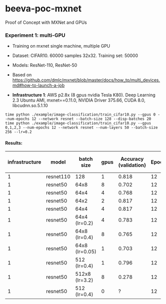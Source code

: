# beeva-poc-mxnet
Proof of Concept with MXNet and GPUs

### Experiment 1: multi-GPU

* Training on mxnet single machine, multiple GPU
* Dataset: CIFAR10. 60000 samples 32x32. Training set: 50000
* Models: ResNet-110, ResNet-50

* Based on https://github.com/dmlc/mxnet/blob/master/docs/how_to/multi_devices.md#how-to-launch-a-job
* **Infrastructure 1**: AWS p2.8x (8 gpus nvidia Tesla K80). Deep Learning 2.3 Ubuntu AMI, mxnet==0.11.0, NVIDIA Driver 375.66, CUDA 8.0, libcudnn.so.5.1.10

```
time python ./example/image-classification/train_cifar10.py --gpus 0 --num-epochs 12 --network resnet --batch-size 128 --disp-batches 20
time python ./example/image-classification/train_cifar10.py --gpus 0,1,2,3 --num-epochs 12 --network resnet --num-layers 50 --batch-size 256 --lr=0.2

```


#### Results:

| infrastructure | model | batch size | gpus | Accuracy (validation) | Epochs | Training time (s/epoch) | Throughput (samples/s)
| --- | --- | --- | --- | --- | --- | --- | ---
| 1 | resnet110 | 128 | 1 | 0.818 | 12 | 96.9 | 520
| 1 | resnet50 | 64x8 | 8 | 0.702 | 12 | 8.1s | 6200 
| 1 | resnet50 | 64x4 | 4 | 0.768 | 12 | 13.8s | 3600
| 1 | resnet50 | 64x2 | 2 | 0.817 | 12 | 27.1s | 1800
| 1 | resnet50 | 64x4 | 4 | 0.817 | 12 | 13.8s | 1800
| 1 | resnet50 | 64x4 (lr=0.2) | 4 | 0.783 | 12 | 13.8s | 3600
| 1 | resnet50 | 64x8 (lr=0.4) | 8 | 0.765 | 12 | 8.0s | 6200
| 1 | resnet50 | 64x8 (lr=0.05) | 1 | 0.703 | 12 | 36.3 | 1400
| 1 | resnet50 | 512 (lr=0.4) | 1 | 0.796 | 12 | 36.0 | 1400
| 1 | resnet50 | 512x8 (lr=3.2) | 8 | 0.278 | 12 | 4.5 | ?
| 1 | resnet50 | 512 (lr=0.4) | 0 | ? | 12 | 110.0 | 450


